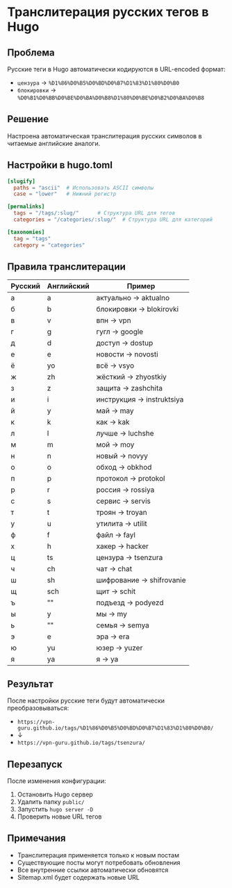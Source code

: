 # Транслитерация русских тегов в Hugo

## Проблема
Русские теги в Hugo автоматически кодируются в URL-encoded формат:
- `цензура` → `%D1%86%D0%B5%D0%BD%D0%B7%D1%83%D1%80%D0%B0`
- `блокировки` → `%D0%B1%D0%BB%D0%BE%D0%BA%D0%B8%D1%80%D0%BE%D0%B2%D0%BA%D0%B8`

## Решение
Настроена автоматическая транслитерация русских символов в читаемые английские аналоги.

## Настройки в hugo.toml

```toml
[slugify]
  paths = "ascii"  # Использовать ASCII символы
  case = "lower"   # Нижний регистр

[permalinks]
  tags = "/tags/:slug/"      # Структура URL для тегов
  categories = "/categories/:slug/"  # Структура URL для категорий

[taxonomies]
  tag = "tags"
  category = "categories"
```

## Правила транслитерации

| Русский | Английский | Пример |
|---------|------------|---------|
| а | a | актуально → aktualno |
| б | b | блокировки → blokirovki |
| в | v | впн → vpn |
| г | g | гугл → google |
| д | d | доступ → dostup |
| е | e | новости → novosti |
| ё | yo | всё → vsyo |
| ж | zh | жёсткий → zhyostkiy |
| з | z | защита → zashchita |
| и | i | инструкция → instruktsiya |
| й | y | май → may |
| к | k | как → kak |
| л | l | лучше → luchshe |
| м | m | мой → moy |
| н | n | новый → novyy |
| о | o | обход → obkhod |
| п | p | протокол → protokol |
| р | r | россия → rossiya |
| с | s | сервис → servis |
| т | t | троян → troyan |
| у | u | утилита → utilit |
| ф | f | файл → fayl |
| х | h | хакер → hacker |
| ц | ts | цензура → tsenzura |
| ч | ch | чат → chat |
| ш | sh | шифрование → shifrovanie |
| щ | sch | щит → schit |
| ъ | "" | подъезд → podyezd |
| ы | y | мы → my |
| ь | "" | семья → semya |
| э | e | эра → era |
| ю | yu | юзер → yuzer |
| я | ya | я → ya |

## Результат

После настройки русские теги будут автоматически преобразовываться:

- `https://vpn-guru.github.io/tags/%D1%86%D0%B5%D0%BD%D0%B7%D1%83%D1%80%D0%B0/`
- ↓
- `https://vpn-guru.github.io/tags/tsenzura/`

## Перезапуск

После изменения конфигурации:
1. Остановить Hugo сервер
2. Удалить папку `public/`
3. Запустить `hugo server -D`
4. Проверить новые URL тегов

## Примечания

- Транслитерация применяется только к новым постам
- Существующие посты могут потребовать обновления
- Все внутренние ссылки автоматически обновятся
- Sitemap.xml будет содержать новые URL
